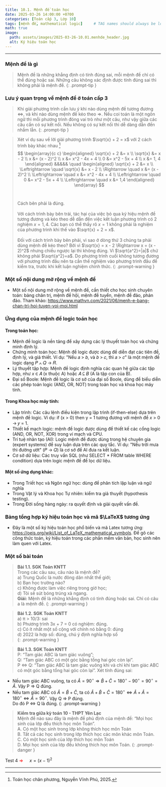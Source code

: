 ```yaml
---
title: 10.1. Mệnh đề toán học
date: 2025-03-26 14:00:00 +0700
categories: [Toán cấp 3, Lớp 10]
tags: [mệnh đề, mathematical logic]     # TAG names should always be lowercase
math: true
image:
  path: assets/images/2025-03-26-10.01.menhde_header.jpg
  alt: Ký hiệu toán học
---
```

---
### Mệnh đề là gì 
> Mệnh đề là những khẳng định có tính đúng sai, mỗi mệnh đề chỉ có thể đúng hoặc sai. Những câu không xác định được tính đúng sai thì không phải là mệnh đề.
{: .prompt-tip }
### Lưu ý quan trọng về mệnh đề ở toán cấp 3
>Khi giải phương trình cần lưu ý khi nào dùng mệnh đề tương đương $\Leftrightarrow$, và khi nào dùng mệnh đề kéo theo $\Rightarrow$. Nếu coi toán là một ngôn ngữ thì mỗi phương trình đóng vai trò như một câu, như vậy giữa các câu cần có sự kết nối. Nếu không có sự kết nối thì dễ dàng dẫn đến nhầm lẫn.
{: .prompt-tip }

>Xét ví dụ sau về lời giải phương trình  $\sqrt{x} + 2 = x$ với 2 cách  trình bày khác nhau   [^footnote]
$$
\begin{array}{c c}
\begin{aligned}
\sqrt{x} + 2 &= x \\
\sqrt{x} &= x - 2 \\
x &= (x - 2)^2 \\
x &= x^2 - 4x + 4 \\
0 &= x^2 - 5x + 4 \\
x &= 1, 4
\end{aligned}
&&&&&
\quad
\begin{aligned}
\sqrt{x} + 2 &= x \\
\Leftrightarrow \quad \sqrt{x} &= x - 2 \\
\Rightarrow \quad x &= (x - 2)^2 \\
\Leftrightarrow \quad x &= x^2 - 4x + 4 \\
\Leftrightarrow \quad 0 &= x^2 - 5x + 4 \\
\Leftrightarrow \quad x &= 1,4
\end{aligned}
\end{array}
$$<br>  
Cách bên phải là đúng.<br>  
Với cách trình bày bên trái, tác hại của việc bỏ qua ký hiệu mệnh đề tương đương và kéo theo dễ dẫn đến việc kết luận phương trình có 2 nghiệm $x = 1, 4$. Các bạn có thể thấy rõ $x = 1$ không phải là nghiệm của phương trình khi thế vào $\sqrt{x} + 2 = x$.<br>  
Đối với cách trình bày bên phải, vì sao ở dòng thứ 3 chúng ta phải dùng mệnh đề kéo theo? Bởi vì $\sqrt{x} = x - 2 \Rightarrow x = (x - 2)^2$ nhưng chiều ngược lại thì không đúng. Vì $\sqrt{a^2}=|a|$ chứ không phải $\sqrt{a^2}=a$. Do phương trình cuối không tương đương với phương trình đầu nên ta cần thế nghiệm vào phương trình đầu để kiểm tra, trước khi kết luận nghiệm chính thức.
{: .prompt-warning }
### Một số nội dung mở rộng về mệnh đề
- Một số nội dung mở rộng về mệnh đề, cần thiết cho học sinh chuyên toán: bảng chân trị, mệnh đề hội, mệnh đề tuyển, mệnh đề đảo, phản đảo. Tham khảo: <https://www.mathvn.com/2021/06/menh-e-bang-chan-tri-hoi-tuyen-voi-moi.html> 

### Ứng dụng của mệnh đề logic toán học
#### Trong toán học:
- Mệnh đề logic là nền tảng để xây dựng các lý thuyết toán học và chứng minh định lý.
- Chứng minh toán học: Mệnh đề logic được dùng để diễn đạt các tiên đề, định lý, và giả thiết. Ví dụ: "Nếu 𝑎 > 𝑏, và 𝑏 > 𝑐, thì 𝑎 > 𝑐" là một mệnh đề logic dạng 𝑃 ∧ 𝑄 → 𝑅. 
- Lý thuyết tập hợp: Mệnh đề logic định nghĩa các quan hệ giữa các tập hợp, như 𝑥 ∈ 𝐴 (x thuộc A) hoặc 𝐴 ⊆ 𝐵 (A là tập con của B).
- Đại số Boole: Mệnh đề logic là cơ sở của đại số Boole, dùng để biểu diễn các phép toán logic (AND, OR, NOT) trong toán học và khoa học máy tính.
#### Trong Khoa học máy tính:
- Lập trình: Các câu lệnh điều kiện trong lập trình (if-then-else) dựa trên mệnh đề logic. Ví dụ: if (x > 0) then y = 1 tương đương với mệnh đề 𝑥 > 0 → 𝑦 = 1.
- Thiết kế mạch logic: mệnh đề logic được dùng để thiết kế các cổng logic (AND, OR, NOT, XOR) trong vi mạch và CPU.
- Trí tuệ nhân tạo (AI): Logic mệnh đề được dùng trong hệ chuyên gia (expert systems) để suy luận dựa trên các quy tắc. Ví dụ: "Nếu trời mưa thì đường ướt" (𝑃 → 𝑄) là cơ sở để AI đưa ra kết luận.
- Cơ sở dữ liệu: Các truy vấn SQL (như SELECT * FROM table WHERE condition) dựa trên logic mệnh đề để lọc dữ liệu.
#### Một số ứng dụng khác:
- Trong Triết học và Ngôn ngữ học: dùng để phân tích lập luận và ngữ nghĩa
- Trong Vật lý và Khoa học Tự nhiên: kiểm tra giả thuyết (hypothesis testing).
- Trong Đời sống hàng ngày: ra quyết định và giải quyết vấn đề.

### Bảng tổng hợp ký hiệu toán học và mã $\LaTeX$ tương ứng
-  Đây là một số ký hiệu toán học phổ biến và mã Latex tương ứng: <https://oeis.org/wiki/List_of_LaTeX_mathematical_symbols>. Để gõ các công thức toán, ký hiệu toán trong các phần mềm văn bản, học sinh nên làm quen với Latex.

### Một số bài toán

>**Bài 1.1. SGK Toán KNTT**  
Trong các câu sau, câu nào là mệnh đề?  
a) Trung Quốc là nước đông dân nhất thế giới;     
b) Bạn học trường nào?  
c) Không được làm việc riêng trong giờ học;  
d) Tôi sẽ sút bóng trúng xà ngang.     
<b>Giải:</b> Mệnh đề là những khẳng định có tính đúng hoặc sai. Chỉ có câu a là mệnh đề.
{: .prompt-warning }

>**Bài 1.2. SGK Toán KNTT**  
a) π > 10/3: sai   
b) Phương trình 3x + 7 = 0 có nghiệm: đúng.  
c) Có ít nhất một số cộng với chính nó bằng 0: đúng  
d) 2022 là hợp số: đúng, chú ý định nghĩa hợp số  
{: .prompt-warning }

>**Bài 1.3. SGK Toán KNTT**  
P: “Tam giác ABC là tam giác vuông”;  
Q: “Tam giác ABC có một góc bằng tổng hai góc còn lại”.  
P ⇔ Q: “Tam giác ABC là tam giác vuông khi và chỉ khi tam giác ABC có một góc bằng tổng hai góc còn lại”.
Xét tính đúng sai:  
- Nếu tam giác ABC vuông, ta có $\widehat{A} =  90^{\circ} ⇒ {\widehat{B}}+{\widehat{C}}=180^{\circ}-90^{\circ}=90^{\circ}={\widehat{A}}$. Vậy P ⇒ Q đúng. 
- Nếu tam giác ABC có $\widehat{A} =  {\widehat{B}}+{\widehat{C}}$, 
ta có $\widehat{A}+{\widehat{B}}+{\widehat{C}}=180^{\circ} ⇔  \widehat{A}+{\widehat{A}}=180^{\circ} ⇔  \widehat{A}=90^{\circ}$. Vậy Q ⇒ P đúng.  
Do đó P ⇔ Q là đúng.
{: .prompt-warning }

>**Kiểm tra giữa kỳ toán 10 - THPT Yên Lạc**  
Mệnh đề nào sau đây là mệnh đề phủ định của mệnh đề: “Mọi học sinh của lớp đều thích học môn Toán”.  
     A. Có một học sinh trong lớp không thích học môn Toán  
     B. Tất cả các học sinh trong lớp thích học các môn khác môn Toán.  
     C. Có một học sinh của lớp thích học môn Toán  
     D. Mọi học sinh của lớp đều không thích học môn Toán.
{: .prompt-danger }

Test 4 <span style="color: red;">$\Rightarrow$</span> $\quad x = (x - 1)^2$

--------------------
[^footnote]: Toán học chân phương, Nguyễn Vĩnh Phú, 2025.

